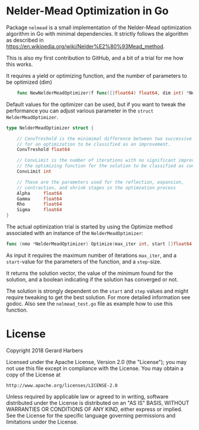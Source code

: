# Nelder-Mead Optimization in Go 


Package `nelmead` is a small implementation of the Nelder-Mead optimization
algorithm in Go with minimal dependencies. It strictly follows the algorithm as
described in  https://en.wikipedia.org/wiki/Nelder%E2%80%93Mead_method. 

This is also my first contribution to GitHub, and a bit of a trial for me how
this works.

It requires a yield or optimizing function, and the number of parameters to be
optimized (dim)

```go
	func NewNelderMeadOptimizer(f func([]float64) float64, dim int) *NelderMeadOptimizer 
```

Default values for the optimizer can be used, but if you want to tweak the
performance you can adjust various parameter in the `struct
NelderMeadOptimizer`.

```go
type NelderMeadOptimizer struct {

    // ConvTreshold is the minimimal difference between two successive trials
    // for an optimization to be classified as an improvement.
    ConvTreshold float64

    // ConvLimit is the number of iterations with no significant improvement in
    // the optimizing function for the solution to be classified as converged.
    ConvLimit int

	// These are the parameters used for the reflection, expansion,
	// contraction, and shrink stages in the optimzation process
    Alpha     float64
    Gamma     float64
    Rho       float64
    Sigma     float64
}
```

The actual optimization trial is started by using the Optimize method
associated with an instance of the `NelderMeadOptimizer`:
```go
func (nmo *NelderMeadOptimizer) Optimize(max_iter int, start []float64, step float64) ([]float64, float64, bool) 
```
As input it requires the maximum number of iterations `max_iter`, and
a `start`-value for the parameters of the function, and a `step`-size. 

It returns  the solution vector, the value of the minimum found for the
solution, and a boolean indicating if the solution has converged or not.

The solution is strongly dependent on the `start` and `step` values and might
require tweaking to get the best solution. For more detailed information see
godoc. Also see the `nelmead_test.go` file as example how to use this function.

# License

Copyright 2018 Gerard Harbers

Licensed under the Apache License, Version 2.0 (the "License"); you may not use
this file except in compliance with the License. You may obtain a copy of the
License at

	http://www.apache.org/licenses/LICENSE-2.0

Unless required by applicable law or agreed to in writing, software distributed
under the License is distributed on an "AS IS" BASIS, WITHOUT WARRANTIES OR
CONDITIONS OF ANY KIND, either express or implied. See the License for the
specific language governing permissions and limitations under the License.


